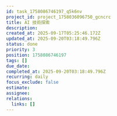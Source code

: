 ```yaml
---
id: task_1758086746197_q5k6nv
project_id: project_1758036096750_gcncrc
title: AI 技術探索
description: 
created_at: 2025-09-17T05:25:46.172Z
updated_at: 2025-09-20T03:18:49.796Z
status: done
priority: 3
position: 1758086746197
tags: []
due_date: 
completed_at: 2025-09-20T03:18:49.796Z
recurring: daily
focus_exclude: false
estimate: 
assignee: 
relations:
  links: []
---
```



